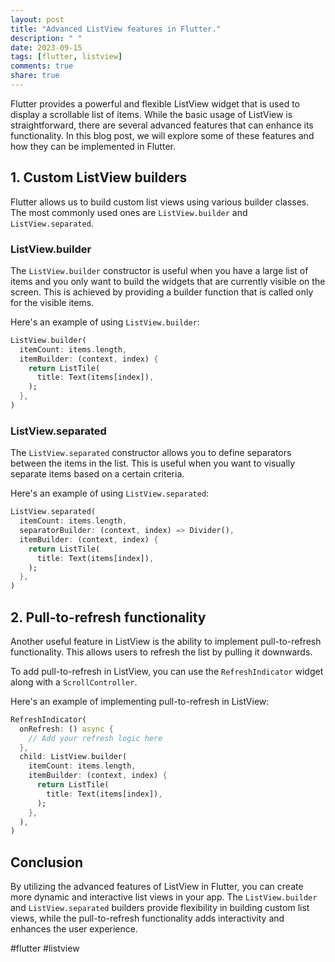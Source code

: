 ```yaml
---
layout: post
title: "Advanced ListView features in Flutter."
description: " "
date: 2023-09-15
tags: [flutter, listview]
comments: true
share: true
---
```


Flutter provides a powerful and flexible ListView widget that is used to display a scrollable list of items. While the basic usage of ListView is straightforward, there are several advanced features that can enhance its functionality. In this blog post, we will explore some of these features and how they can be implemented in Flutter.

## 1. Custom ListView builders

Flutter allows us to build custom list views using various builder classes. The most commonly used ones are `ListView.builder` and `ListView.separated`.

### ListView.builder

The `ListView.builder` constructor is useful when you have a large list of items and you only want to build the widgets that are currently visible on the screen. This is achieved by providing a builder function that is called only for the visible items.

Here's an example of using `ListView.builder`:

```dart
ListView.builder(
  itemCount: items.length,
  itemBuilder: (context, index) {
    return ListTile(
      title: Text(items[index]),
    );
  },
)
```

### ListView.separated

The `ListView.separated` constructor allows you to define separators between the items in the list. This is useful when you want to visually separate items based on a certain criteria.

Here's an example of using `ListView.separated`:

```dart
ListView.separated(
  itemCount: items.length,
  separatorBuilder: (context, index) => Divider(),
  itemBuilder: (context, index) {
    return ListTile(
      title: Text(items[index]),
    );
  },
)
```

## 2. Pull-to-refresh functionality

Another useful feature in ListView is the ability to implement pull-to-refresh functionality. This allows users to refresh the list by pulling it downwards.

To add pull-to-refresh in ListView, you can use the `RefreshIndicator` widget along with a `ScrollController`.

Here's an example of implementing pull-to-refresh in ListView:

```dart
RefreshIndicator(
  onRefresh: () async {
    // Add your refresh logic here
  },
  child: ListView.builder(
    itemCount: items.length,
    itemBuilder: (context, index) {
      return ListTile(
        title: Text(items[index]),
      );
    },
  ),
)
```

## Conclusion

By utilizing the advanced features of ListView in Flutter, you can create more dynamic and interactive list views in your app. The `ListView.builder` and `ListView.separated` builders provide flexibility in building custom list views, while the pull-to-refresh functionality adds interactivity and enhances the user experience.

#flutter #listview